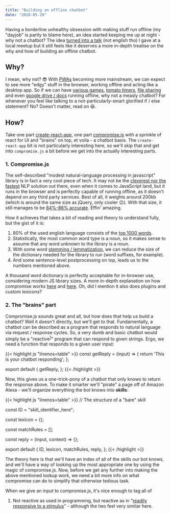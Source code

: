 ```yaml
---
title: "Building an offline chatbot"
date: "2018-05-20"
---
```


Having a borderline unhealthy obsession with making stuff run offline (my "dayjob" is partly to blame here), an idea started keeping me up at night - why not a chatbot? The idea [turned into a talk](https://www.youtube.com/watch?v=tJLIzsR9QZI) (not english tho) I gave at a local meetup but it still feels like it deserves a more in-depth treatise on the why and how of building an offline chatbot.

## Why?

I mean, why not? 😎 With [PWAs](https://en.wikipedia.org/wiki/Progressive_Web_Apps) becoming more mainstream, we can expect to see more "edgy" stuff in the browser, working offline and acting like a desktop app. So if we can have [various games](https://outweb.io/), [tomato timers](https://tomatoes.work/), [file sharing](https://onedoes.github.io/snapdrop/) and even [google drive / docs](https://drive.google.com) running offline, why not a measly chatbot? For whenever you feel like talking to a not-particularly-smart glorified if / else statement? No? Doesn't matter, read on 😆.

## How?

Take one part [create-react-app](https://github.com/facebook/create-react-app), one part [compromise.js](http://compromise.cool/) with a sprinkle of react for UI and "brains" on top, et voila - a chatbot basis. The `create-react-app` bit is not particularly interesting here, so we'll skip that and get into `compromise.js` a bit before we get into the actually interesting parts.

### 1. Compromise.js

The self-described "modest natural-language processing in javascript" library is in fact a very cool piece of tech. It may not be the [cleverest nor the fastest](https://github.com/spencermountain/compromise/wiki/Justification) NLP solution out there, even when it comes to JavaScript land, but it runs in the browser and is perfectly capable of running offline, as it doesn't depend on any third party services. Best of all, it weights around 200kb (which is around the same size as jQuery, only cooler 😉). With that size, it still manages to be [84%-86% accurate](https://github.com/spencermountain/compromise/wiki/Accuracy). Effin' amazing. 

How it achieves that takes a bit of reading and theory to understand fully, but the gist of it is: 

1. 80% of the used english language consists of the [top 1000 words](https://github.com/spencermountain/compromise/wiki/Justification#justification).
2. Statistically, the most common word type is a noun, so it makes sense to assume that any word unknown to the library is a noun.
3. With some word [stemming / lemmatization](https://en.wikipedia.org/wiki/Stemming), we can reduce the size of the dictionary needed for the library to run (word suffixes, for example).
4. And some sentence-level postprocessing on top, leads us to the numbers mentioned above.

A thousand word dictionary is perfectly acceptable for in-browser use, considering modern JS library sizes. A more in-depth explanation on how compromise works [here](http://compromise.cool/) and [here](https://github.com/spencermountain/compromise/wiki/How-it-Works). Oh, did I mention it also does plugins and custom lexicons?

### 2. The "brains" part

Compromise.js sounds great and all, but how does that help us build a chatbot? Well it doesn't directly, but we'll get to that. Fundamentally, a chatbot can be described as a program that responds to natural language via request / response cycles. So, a very dumb and basic chatbot would simply be a "reactive<sup>[1](#1)</sup>" program that can respond to given strings. Ergo, we need a function that responds to a given user input:

{{< highlight js "linenos=table" >}}
const getReply = (input) => {
  return 'This is your chatbot responding';
};

export default {
  getReply,
};
{{< /highlight >}}

Now, this gives us a one-trick-pony of a chatbot that only knows to return the response above. To make it smarter we'll "pirate" a page off of Amazon Alexa - we'll organize everything the bot knows into __skills__: 

{{< highlight js "linenos=table" >}}
// The structure of a "bare" skill

const ID = "skill_identifier_here";

const lexicon = {};

const matchRules = [];

const reply = (input, context) => {};

export default {
  ID,
  lexicon,
  matchRules,
  reply,
};
{{< /highlight >}}

The theory here is that we'll have an index of all of the skills our bot knows, and we'll have a way of looking up the most appropriate one by using the magic of compromise.js. Now, before we get any further into making the above mentioned lookup work, we need a bit more info on what compromise can do to simplify that otherwise tedious task. 

When we give an input to compromise.js, it's nice enough to tag all of 



1. <span id="1"></span> Not reactive as used in programming, but reactive as in "[readily responsive to a stimulus](https://www.merriam-webster.com/dictionary/reactive)" - although the two feel very similar here.